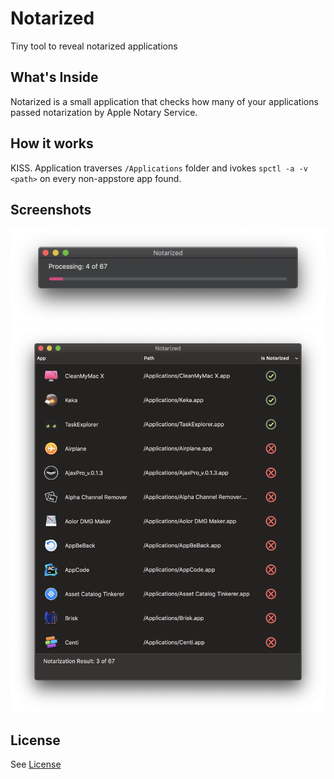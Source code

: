# Notarized
Tiny tool to reveal notarized applications

## What's Inside

Notarized is a small application that checks how many of your applications passed notarization by Apple Notary Service.

## How it works

KISS. Application traverses `/Applications` folder and ivokes `spctl -a -v <path>` on every non-appstore app found.

## Screenshots

![Screenshot 2](https://github.com/MacPaw/Notarized/raw/master/assets/screenshot2.png)
![Screenshot 1](https://github.com/MacPaw/Notarized/raw/master/assets/screenshot1.png)

## License

See [License](LICENSE)
